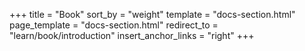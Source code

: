 +++
title = "Book"
sort_by = "weight"
template = "docs-section.html"
page_template = "docs-section.html"
redirect_to = "learn/book/introduction"
insert_anchor_links = "right"
+++